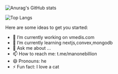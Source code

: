 
![Anurag's GitHub stats](https://github-readme-stats.vercel.app/api?username=iamnolimit&show_icons=true&theme=transparent)

![Top Langs](https://github-readme-stats.vercel.app/api/top-langs/?username=iamnolimit&layout=compact)

Here are some ideas to get you started:
- 🔭 I’m currently working on vmedis.com
- 🌱 I’m currently learning nextjs,convex,mongodb
- 💬 Ask me about ...
- 📫 How to reach me: t.me/manonebillion
- 😄 Pronouns: he
- ⚡ Fun fact: I love a cat
